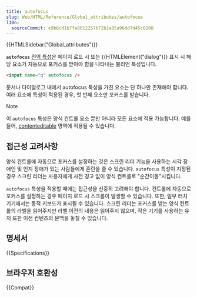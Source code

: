 ```yaml
---
title: autofocus
slug: Web/HTML/Reference/Global_attributes/autofocus
l10n:
  sourceCommit: e9b6cd1b7fa8612257b72b2a85a96dd7d45c0200
---
```


{{HTMLSidebar("Global_attributes")}}

**`autofocus`** [전역 특성](/ko/docs/Web/HTML/Reference/Global_attributes)은 페이지 로드 시 또는 {{HTMLElement("dialog")}} 표시 시 해당 요소가 자동으로 포커스를 받아야 함을 나타내는 불리언 특성입니다.

```html
<input name="q" autofocus />
```

문서나 다이얼로그 내에서 autofocus 특성을 가진 요소는 단 하나만 존재해야 합니다. 여러 요소에 특성이 적용된 경우, 첫 번째 요소만 포커스를 받습니다.

> [!NOTE] 
> 이 `autofocus` 특성은 양식 컨트롤 요소 뿐만 아니라 모든 요소에 적용 가능합니다. 예를 들어, [contenteditable](/ko/docs/Web/HTML/Reference/Global_attributes/contenteditable) 영역에 적용될 수 있습니다.

## 접근성 고려사항

양식 컨트롤에 자동으로 포커스를 설정하는 것은 스크린 리더 기능을 사용하는 시각 장애인 및 인지 장애가 있는 사람들에게 혼란을 줄 수 있습니다. `autofocus` 특성이 지정된 경우 스크린 리더는 사용자에게 사전 경고 없이 양식 컨트롤로 "순간이동"시킵니다.

`autofocus` 특성을 적용할 때에는 접근성을 신중히 고려해야 합니다. 컨트롤에 자동으로 포커스를 설정하는 경우 페이지 로드 시 스크롤이 발생할 수 있습니다. 또한, 일부 터치 기기에서는 동적 키보드가 표시될 수 있습니다. 스크린 리더는 포커스를 받는 양식 컨트롤의 라벨을 읽어주지만 라벨 이전의 내용은 읽어주지 않으며, 작은 기기를 사용하는 유저 또한 이전 컨텐츠의 문맥을 놓칠 수 있습니다.

## 명세서

{{Specifications}}

## 브라우저 호환성

{{Compat}}

